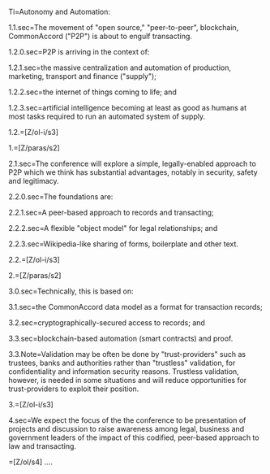 Ti=Autonomy and Automation:

1.1.sec=The movement of "open source," "peer-to-peer", blockchain, CommonAccord ("P2P") is about to engulf transacting.

1.2.0.sec=P2P is arriving in the context of:

1.2.1.sec=the massive centralization and automation of production, marketing, transport and finance ("supply");

1.2.2.sec=the internet of things coming to life; and 

1.2.3.sec=artificial intelligence becoming at least as good as humans at most tasks required to run an automated system of supply. 

1.2.=[Z/ol-i/s3]

1.=[Z/paras/s2]

2.1.sec=The conference will explore a simple, legally-enabled approach to P2P which we think has substantial advantages, notably in security, safety and legitimacy.  

2.2.0.sec=The foundations are:

2.2.1.sec=A peer-based approach to records and transacting;

2.2.2.sec=A flexible "object model" for legal relationships; and

2.2.3.sec=Wikipedia-like sharing of forms, boilerplate and other text.

2.2.=[Z/ol-i/s3]

2.=[Z/paras/s2]

3.0.sec=Technically, this is based on:

3.1.sec=the CommonAccord data model as a format for transaction records;

3.2.sec=cryptographically-secured access to records; and 

3.3.sec=blockchain-based automation (smart contracts) and proof.  

3.3.Note=Validation may be often be done by "trust-providers" such as trustees, banks and authorities rather than "trustless" validation, for confidentiality and information security reasons.  Trustless validation, however, is needed in some situations and will reduce opportunities for trust-providers to exploit their position.

3.=[Z/ol-i/s3]

4.sec=We expect the focus of the the conference to be presentation of projects and discussion to raise awareness among legal, business and government leaders of the impact of this codified, peer-based approach to law and transacting. 

=[Z/ol/s4]
....